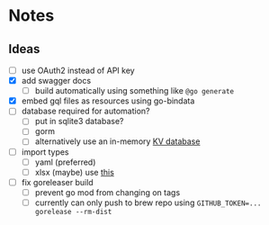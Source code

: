# Notes

## Ideas

- [ ] use OAuth2 instead of API key
- [x] add swagger docs
  - [ ] build automatically using something like `@go generate`
- [x] embed gql files as resources using go-bindata
- [ ] database required for automation?
  - [ ] put in sqlite3 database?
  - [ ] gorm
  - [ ] alternatively use an in-memory [KV database](https://github.com/etcd-io/bbolt)
- [ ] import types
  - [ ] yaml (preferred)
  - [ ] xlsx (maybe) use [this](https://github.com/tealeg/xlsx)
- [ ] fix goreleaser build
  - [ ] prevent go mod from changing on tags
  - [ ] currently can only push to brew repo using `GITHUB_TOKEN=... gorelease --rm-dist`
